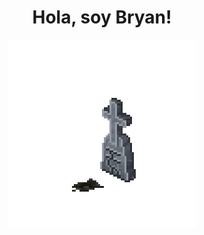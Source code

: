 <div align="center">
  <h1>Hola, soy Bryan!</h1>
  <img src="https://github.com/BrainDead59/BrainDead59/blob/main/Imagenes/Skeli.gif" style="width:300px;height:300px;">
</div>
